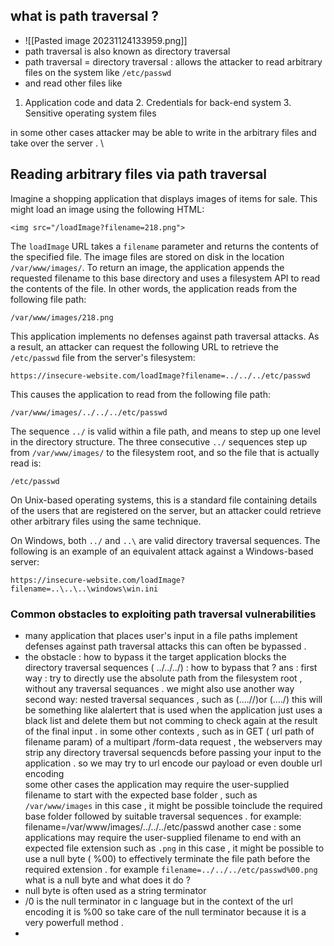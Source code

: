 
## what is path traversal ? 

- ![[Pasted image 20231124133959.png]]
- path traversal is also known as  directory traversal 
- path traversal = directory traversal : allows the attacker to read arbitrary files on the system like 
	`/etc/passwd`
- and read other files like 
 
1. Application code and data 
	2. Credentials for back-end system 
	3. Sensitive operating system files 

in some other cases attacker may be able to write in the arbitrary files and take over the server . \
## Reading arbitrary files via path traversal

Imagine a shopping application that displays images of items for sale. This might load an image using the following HTML:

`<img src="/loadImage?filename=218.png">`

The `loadImage` URL takes a `filename` parameter and returns the contents of the specified file. The image files are stored on disk in the location `/var/www/images/`. To return an image, the application appends the requested filename to this base directory and uses a filesystem API to read the contents of the file. In other words, the application reads from the following file path:

`/var/www/images/218.png`

This application implements no defenses against path traversal attacks. As a result, an attacker can request the following URL to retrieve the `/etc/passwd` file from the server's filesystem:

`https://insecure-website.com/loadImage?filename=../../../etc/passwd`

This causes the application to read from the following file path:

`/var/www/images/../../../etc/passwd`

The sequence `../` is valid within a file path, and means to step up one level in the directory structure. The three consecutive `../` sequences step up from `/var/www/images/` to the filesystem root, and so the file that is actually read is:

`/etc/passwd`

On Unix-based operating systems, this is a standard file containing details of the users that are registered on the server, but an attacker could retrieve other arbitrary files using the same technique.

On Windows, both `../` and `..\` are valid directory traversal sequences. The following is an example of an equivalent attack against a Windows-based server:

`https://insecure-website.com/loadImage?filename=..\..\..\windows\win.ini`

### Common obstacles to exploiting path traversal vulnerabilities 
- many application that places user's input in a file paths implement  defenses against path traversal attacks this can often be bypassed  . 
- the obstacle  : how to bypass it 
	the target application blocks the directory traversal sequences ( ../../../) : how to bypass that ? 
	ans :  first way : try to directly use the absolute path from the filesystem root , without any traversal sequances . 
	we might also use another way 
	second way: nested traversal sequances , such as (....//)or (....\/) this will be something like alalertert that is used when the application  just uses a black list and delete them  but not comming to check again at the result of the  final input . 
 in some other contexts , such as in GET ( url path of filename param) of a multipart /form-data request , the webservers may  strip any directory traversal sequencds before passing your input to the application . so we may try to url encode our payload or even double url encoding  
 some other  cases the  application may require the user-supplied filename to start with the expected  base folder  , such as `/var/www/images`  in this case , it might be possible toinclude the required base folder followed by suitable traversal sequences . for example: 
	 filename=/var/www/images/../../../etc/passwd
 another case : 
 some applications may require the user-supplied filename to end with an expected file extension such as `.png`  in this case , it might be possible to use a null byte ( %00) to effectively terminate  the file path before the required extension . for example 
 `filename=../../../etc/passwd%00.png` 
 what is a null byte and what does it do ? 
 - null byte is often used as a string terminator 
 - /0 is the null terminator in c language but in the context of the url encoding  it is  %00  so take care of the null terminator because it is a very powerfull method . 
 - 
